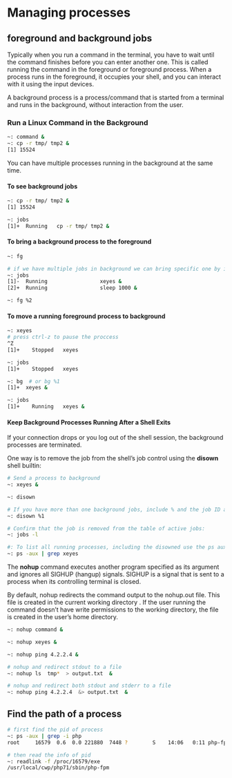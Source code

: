 # Managing processes

## foreground and background jobs

Typically when you run a command in the terminal, you have to wait until the command finishes before you can enter another one. This is called running the command in the foreground or foreground process. When a process runs in the foreground, it occupies your shell, and you can interact with it using the input devices.

A background process is a process/command that is started from a terminal and runs in the background, without interaction from the user.

### Run a Linux Command in the Background

```bash
~: command &
~: cp -r tmp/ tmp2 &
[1] 15524
```

You can have multiple processes running in the background at the same time.

#### To see background jobs

```bash
~: cp -r tmp/ tmp2 &
[1] 15524

~: jobs
[1]+  Running   cp -r tmp/ tmp2 &

```

#### To bring a background process to the foreground

```bash
~: fg

# if we have multiple jobs in background we can bring specific one by its number
~: jobs
[1]-  Running                 xeyes &
[2]+  Running                 sleep 1000 &

~: fg %2
```

#### To move a running foreground process to background

```bash
~: xeyes
# press ctrl-z to pause the proccess
^Z
[1]+    Stopped   xeyes

~: jobs
[1]+    Stopped   xeyes

~: bg  # or bg %1
[1]+  xeyes &

~: jobs 
[1]+    Running   xeyes &
```

#### Keep Background Processes Running After a Shell Exits

If your connection drops or you log out of the shell session, the background processes are terminated.

One way is to remove the job from the shell’s job control using the **disown** shell builtin:

```bash
# Send a process to background
~: xeyes &

~: disown

# If you have more than one background jobs, include % and the job ID after the command:
~: disown %1

# Confirm that the job is removed from the table of active jobs:
~: jobs -l

#: To list all running processes, including the disowned use the ps aux command.
~: ps -aux | grep xeyes
```

The **nohup** command executes another program specified as its argument and ignores all SIGHUP (hangup) signals. SIGHUP is a signal that is sent to a process when its controlling terminal is closed.

By default, nohup redirects the command output to the nohup.out file. This file is created in the current working directory . If the user running the command doesn’t have write permissions to the working directory, the file is created in the user’s home directory.

```bash
~: nohup command &

~: nohup xeyes &

~: nohup ping 4.2.2.4 &

# nohup and redirect stdout to a file
~: nohup ls  tmp*  > output.txt  &  

# nohup and redirect both stdout and stderr to a file
~: nohup ping 4.2.2.4  &> output.txt  &  
```

## Find the path of a process

```bash
# first find the pid of process
~: ps -aux | grep -i php
root     16579  0.6  0.0 221880  7448 ?        S    14:06   0:11 php-fpm: pool cwpsrv

# then read the info of pid
~: readlink -f /proc/16579/exe
/usr/local/cwp/php71/sbin/php-fpm
```
